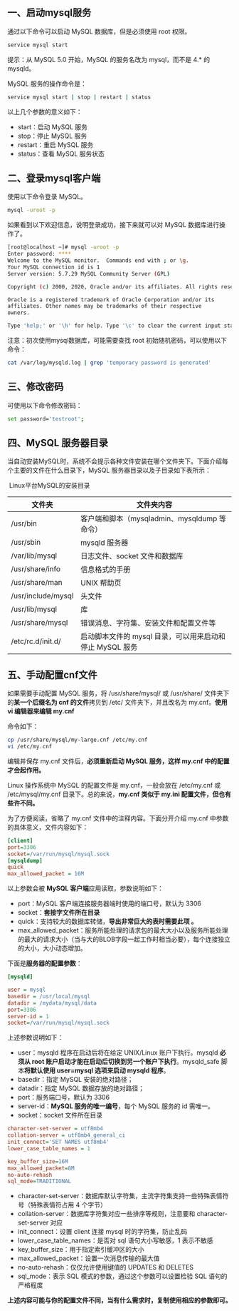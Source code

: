 ## 一、启动mysql服务

通过以下命令可以启动 MySQL 数据库，但是必须使用 root 权限。

```sh
service mysql start
```

提示：从 MySQL 5.0 开始，MySQL 的服务名改为 mysql，而不是 4.* 的 mysqld。

MySQL 服务的操作命令是：

```sh
service mysql start | stop | restart | status
```

以上几个参数的意义如下：

- start：启动 MySQL 服务
- stop：停止 MySQL 服务
- restart：重启 MySQL 服务
- status：查看 MySQL 服务状态

## 二、登录mysql客户端

使用以下命令登录 MySQL。

```sh
mysql -uroot -p
```

如果看到以下欢迎信息，说明登录成功，接下来就可以对 MySQL 数据库进行操作了。

```sh
[root@localhost ~]# mysql -uroot -p
Enter password: ****
Welcome to the MySQL monitor.  Commands end with ; or \g.
Your MySQL connection id is 1
Server version: 5.7.29 MySQL Community Server (GPL)

Copyright (c) 2000, 2020, Oracle and/or its affiliates. All rights reserved.

Oracle is a registered trademark of Oracle Corporation and/or its
affiliates. Other names may be trademarks of their respective
owners.

Type 'help;' or '\h' for help. Type '\c' to clear the current input statement.
```



注意：初次使用mysql数据库，可能需要查找 root 初始随机密码，可以使用以下命令：

```sh
cat /var/log/mysqld.log | grep 'temporary password is generated'
```



## 三、修改密码

可使用以下命令修改密码：

```sh
set password='testroot';
```



## 四、MySQL 服务器目录

当自动安装MySQL时，系统不会提示各种文件安装在哪个文件夹下。下面介绍每个主要的文件在什么目录下，MySQL 服务器目录以及子目录如下表所示：

​																					Linux平台MySQL的安装目录

| 文件夹             | 文件夹内容                                               |
| ------------------ | -------------------------------------------------------- |
| /usr/bin           | 客户端和脚本（mysqladmin、mysqldump 等命令）             |
| /usr/sbin          | mysqld 服务器                                            |
| /var/lib/mysql     | 日志文件、socket 文件和数据库                            |
| /usr/share/info    | 信息格式的手册                                           |
| /usr/share/man     | UNIX 帮助页                                              |
| /usr/include/mysql | 头文件                                                   |
| /usr/lib/mysql     | 库                                                       |
| /usr/share/mysql   | 错误消息、字符集、安装文件和配置文件等                   |
| /etc/rc.d/init.d/  | 启动脚本文件的 mysql 目录，可以用来启动和停止 MySQL 服务 |

## 五、手动配置cnf文件

如果需要手动配置 MySQL 服务，将 /usr/share/mysql/ 或 /usr/share/ 文件夹下的**某一个后缀名为 cnf 的文件**拷贝到 /etc/ 文件夹下，并且改名为 my.cnf。**使用 vi 编辑器来编辑 my.cnf**

命令如下：

```sh
cp /usr/share/mysql/my-large.cnf /etc/my.cnf
vi /etc/my.cnf
```

编辑并保存 my.cnf 文件后，**必须重新启动 MySQL 服务，这样 my.cnf 中的配置才会起作用。**



Linux 操作系统中 MySQL 的配置文件是 my.cnf，一般会放在 /etc/my.cnf 或 /etc/mysql/my.cnf 目录下。总的来说，**my.cnf 类似于 my.ini 配置文件，但也有些许不同。**

为了方便阅读，省略了 my.cnf 文件中的注释内容。下面分开介绍 my.cnf 中参数的具体意义，文件内容如下：

```ini
[client]
port=3306
socket=/var/run/mysql/mysql.sock
[mysqldump]
quick
max_allowed_packet = 16M
```

以上参数会被 **MySQL 客户端**应用读取，参数说明如下：

- port：MySQL 客户端连接服务器端时使用的端口号，默认为 3306
- socket：**套接字文件所在目录**
- quick：支持较大的数据库转储，**导出非常巨大的表时需要此项 。**
- max_allowed_packet：服务所能处理的请求包的最大大小以及服务所能处理的最大的请求大小（当与大的BLOB字段一起工作时相当必要），每个连接独立的大小，大小动态增加。

下面是**服务器的配置参数**：

```ini
[mysqld]

user = mysql
basedir = /usr/local/mysql
datadir = /mydata/mysql/data
port=3306
server-id = 1
socket=/var/run/mysql/mysql.sock
```

上述参数说明如下：

- user：mysqld 程序在启动后将在给定 UNIX/Linux 账户下执行。mysqld **必须从 root 账户启动才能在启动后切换到另一个账户下执行**。mysqld_safe 脚本**将默认使用 user=mysql 选项来启动 mysqld 程序**。
- basedir：指定 MySQL 安装的绝对路径；
- datadir：指定 MySQL 数据存放的绝对路径；
- port：服务端口号，默认为 3306
- server-id：**MySQL 服务的唯一编号**，每个 MySQL 服务的 id 需唯一。
- socket：socket 文件所在目录

```ini
character-set-server = utf8mb4
collation-server = utf8mb4_general_ci
init_connect='SET NAMES utf8mb4'
lower_case_table_names = 1

key_buffer_size=16M
max_allowed_packet=8M
no-auto-rehash
sql_mode=TRADITIONAL
```

- character-set-server：数据库默认字符集，主流字符集支持一些特殊表情符号（特殊表情符占用 4 个字节）
- collation-server：数据库字符集对应一些排序等规则，注意要和 character-set-server 对应
- init_connect：设置 client 连接 mysql 时的字符集，防止乱码
- lower_case_table_names：是否对 sql 语句大小写敏感，1 表示不敏感
- key_buffer_size：用于指定索引缓冲区的大小
- max_allowed_packet：设置一次消息传输的最大值
- no-auto-rehash：仅仅允许使用键值的 UPDATES 和 DELETES
- sql_mode：表示 SQL 模式的参数，通过这个参数可以设置检验 SQL 语句的严格程度



**上述内容可能与你的配置文件不同，当有什么需求时，复制使用相应的参数即可。**